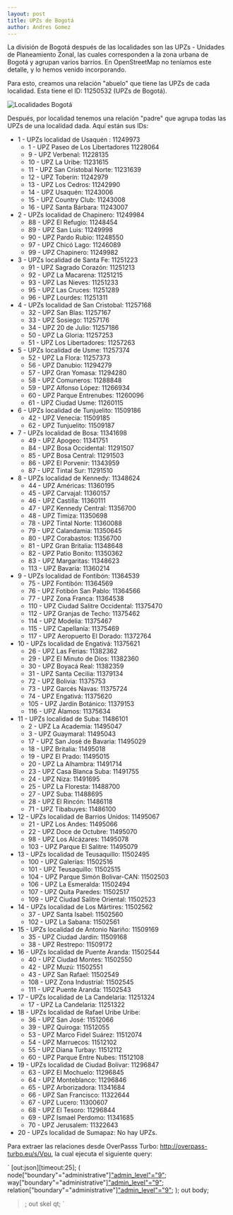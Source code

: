 ```yaml
---
layout: post
title: UPZs de Bogotá
author: Andres Gomez
---
```


La división de Bogotá después de las localidades son las UPZs - Unidades de Planeamiento Zonal, las cuales corresponden a la zona urbana de Bogotá y agrupan varios barrios.
En OpenStreetMap no teníamos este detalle, y lo hemos venido incorporando.

Para esto, creamos una relación "abuelo" que tiene las UPZs de cada localidad. Esta tiene el ID: 11250532 (UPZs de Bogotá).

![Localidades Bogotá](/bogota/img/2020-08-26-UPZs-Bogota.png)

Después, por localidad tenemos una relación "padre" que agrupa todas las UPZs de una localidad dada. Aquí están sus IDs:

* 1 - UPZs localidad de Usaquén : 11249973
  * 1 - UPZ Paseo de Los Libertadores 11228064
  * 9 - UPZ Verbenal: 11228135
  * 10 - UPZ La Uribe: 11231615
  * 11 - UPZ San Cristobal Norte: 11231639
  * 12 - UPZ Toberín: 11242979
  * 13 - UPZ Los Cedros: 11242990
  * 14 - UPZ Usaquén: 11243006
  * 15 - UPZ Country Club: 11243008
  * 16 - UPZ Santa Bárbara: 11243007
* 2 - UPZs localidad de Chapinero: 11249984
  * 88 - UPZ El Refugio: 11248454
  * 89 - UPZ San Luis: 11249998
  * 90 - UPZ Pardo Rubio: 11248550
  * 97 - UPZ Chicó Lago: 11246089
  * 99 - UPZ Chapinero: 11249982
* 3 - UPZs localidad de Santa Fe: 11251223
  * 91 - UPZ Sagrado Corazón: 11251213
  * 92 - UPZ La Macarena: 11251215
  * 93 - UPZ Las Nieves: 11251233
  * 95 - UPZ Las Cruces: 11251289
  * 96 - UPZ Lourdes: 11251311
* 4 - UPZs localidad de San Cristobal: 11257168
  * 32 - UPZ San Blas: 11257167
  * 33 - UPZ Sosiego: 11257176
  * 34 - UPZ 20 de Julio: 11257186
  * 50 - UPZ La Gloria: 11257253
  * 51 - UPZ Los Libertadores: 11257263
* 5 - UPZs localidad de Usme: 11257374
  * 52 - UPZ La Flora: 11257373
  * 56 - UPZ Danubio: 11294279
  * 57 - UPZ Gran Yomasa: 11294280
  * 58 - UPZ Comuneros: 11288848
  * 59 - UPZ Alfonso López: 11266934
  * 60 - UPZ Parque Entrenubes: 11260096
  * 61 - UPZ Ciudad Usme: 11260115
* 6 - UPZs localidad de Tunjuelito: 11509186
  * 42 - UPZ Venecia: 11509185
  * 62 - UPZ Tunjuelito: 11509187
* 7 - UPZs localidad de Bosa: 11341698
  * 49 - UPZ Apogeo: 11341751
  * 84 - UPZ Bosa Occidental: 11291507
  * 85 - UPZ Bosa Central: 11291503
  * 86 - UPZ El Porvenir: 11343959
  * 87 - UPZ Tintal Sur: 11291510
* 8 - UPZs localidad de Kennedy: 11348624
  * 44 - UPZ Américas: 11360195
  * 45 - UPZ Carvajal: 11360157
  * 46 - UPZ Castilla: 11360111
  * 47 - UPZ Kennedy Central: 11356700
  * 48 - UPZ Timiza: 11350698
  * 78 - UPZ Tintal Norte: 11360088
  * 79 - UPZ Calandamia: 11350645
  * 80 - UPZ Corabastos: 11356700
  * 81 - UPZ Gran Britalia: 11348648
  * 82 - UPZ Patio Bonito: 11350362
  * 83 - UPZ Margaritas: 11348623
  * 113 - UPZ Bavaria: 11360214
* 9 - UPZs localidad de Fontibón: 11364539
  * 75 - UPZ Fontibón: 11364569
  * 76 - UPZ Fotibón San Pablo: 11364566
  * 77 - UPZ Zona Franca: 11364538
  * 110 - UPZ Ciudad Salitre Occidental: 11375470
  * 112 - UPZ Granjas de Techo: 11375462
  * 114 - UPZ Modelia: 11375467
  * 115 - UPZ Capellanía: 11375469
  * 117 - UPZ Aeropuerto El Dorado: 11372764
* 10 - UPZs localidad de Engativá: 11375621
  * 26 - UPZ Las Ferias: 11382362
  * 29 - UPZ El Minuto de Dios: 11382360
  * 30 - UPZ Boyacá Real: 11382359
  * 31 - UPZ Santa Cecilia: 11379134
  * 72 - UPZ Bolivia: 11375753
  * 73 - UPZ Garcés Navas: 11375724
  * 74 - UPZ Engativá: 11375620
  * 105 - UPZ Jardín Botánico: 11379153
  * 116 - UPZ Álamos: 11375634
* 11 - UPZs localidad de Suba: 11486101
  * 2 - UPZ La Academia: 11495047
  * 3 - UPZ Guaymaral: 11495043
  * 17 - UPZ San José de Bavaria: 11495029
  * 18 - UPZ Britalia: 11495018
  * 19 - UPZ El Prado: 11495015
  * 20 - UPZ La Alhambra: 11491714
  * 23 - UPZ Casa Blanca Suba: 11491755
  * 24 - UPZ Niza: 11491695
  * 25 - UPZ La Floresta: 11488700
  * 27 - UPZ Suba: 11488695
  * 28 - UPZ El Rincón: 11486118
  * 71 - UPZ Tibabuyes: 11486100
* 12 - UPZs localidad de Barrios Unidos: 11495067
  * 21 - UPZ Los Andes: 11495066
  * 22 - UPZ Doce de Octubre: 11495070
  * 98 - UPZ Los Alcázares: 11495078
  * 103 - UPZ Parque El Salitre: 11495079
* 13 - UPZs localidad de Teusaquillo: 11502495
  * 100 - UPZ Galerías: 11502516
  * 101 - UPZ Teusaquillo: 11502515
  * 104 - UPZ Parque Simón Bolivar-CAN: 11502503
  * 106 - UPZ La Esmeralda: 11502494
  * 107 - UPZ Quita Paredes: 11502517
  * 109 - UPZ Ciudad Salitre Oriental: 11502523
* 14 - UPZs localidad de Los Mártires: 11502562
  * 37 - UPZ Santa Isabel: 11502560
  * 102 - UPZ La Sabana: 11502561
* 15 - UPZs localidad de Antonio Nariño: 11509169
  * 35 - UPZ Ciudad Jardín: 11509168
  * 38 - UPZ Restrepo: 11509172
* 16 - UPZs localidad de Puente Aranda: 11502544
  * 40 - UPZ Ciudad Montes: 11502550
  * 42 - UPZ Muzú: 11502551
  * 43 - UPZ San Rafael: 11502549
  * 108 - UPZ Zona Industrial: 11502545
  * 111 - UPZ Puente Aranda: 11502543
* 17 - UPZs localidad de La Candelaria: 11251324
  * 17 - UPZ La Candelaria: 11251322
* 18 - UPZs localidad de Rafael Uribe Uribe: 
  * 36 - UPZ San José: 11512066
  * 39 - UPZ Quiroga: 11512055
  * 53 - UPZ Marco Fidel Suárez: 11512074
  * 54 - UPZ Marruecos: 11512102
  * 55 - UPZ Diana Turbay: 11512112
  * 60 - UPZ Parque Entre Nubes: 11512108
* 19 - UPZs localidad de Ciudad Bolivar: 11296847
  * 63 - UPZ El Mochuelo: 11296845
  * 64 - UPZ Monteblanco: 11296846
  * 65 - UPZ Arborizadora: 11341684
  * 66 - UPZ San Francisco: 11322644
  * 67 - UPZ Lucero: 11300607
  * 68 - UPZ El Tesoro: 11296844
  * 69 - UPZ Ismael Perdomo: 11341685
  * 70 - UPZ Jerusalem: 11322643
* 20 - UPZs localidad de Sumapaz: No hay UPZs.

Para extraer las relaciones desde OverPasss Turbo: http://overpass-turbo.eu/s/Vpu, la cual ejecuta el siguiente query:

`
[out:json][timeout:25];
(
  node["boundary"="administrative"]["admin_level"="9"]();
  way["boundary"="administrative"]["admin_level"="9"]();
  relation["boundary"="administrative"]["admin_level"="9"]();
);
    out body;
>;
out skel qt;
`
